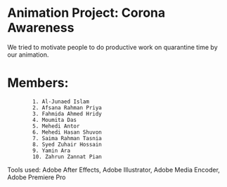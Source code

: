 # Animation Project: Corona Awareness
We tried to motivate people to do productive work on quarantine time by our animation.

# Members:
			1. Al-Junaed Islam
			2. Afsana Rahman Priya
			3. Fahmida Ahmed Hridy
			4. Moumita Das
			5. Mehedi Antor
			6. Mehedi Hasan Shuvon
			7. Saima Rahman Tasnia
			8. Syed Zuhair Hossain
			9. Yamin Ara
			10. Zahrun Zannat Pian

Tools used: Adobe After Effects, Adobe Illustrator, Adobe Media Encoder, Adobe Premiere Pro

